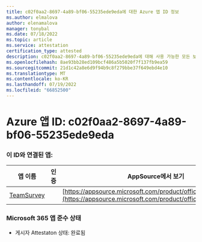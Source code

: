 ```yaml
---
title: c02f0aa2-8697-4a89-bf06-55235ede9eda에 대한 Azure 앱 ID 정보
ms.author: elmalova
author: elenamalova
manager: tonybal
ms.date: 07/18/2022
ms.topic: article
ms.service: attestation
certification_type: attested
description: c02f0aa2-8697-4a89-bf06-55235ede9eda에 대해 사용 가능한 모든 보안 및 규정 준수 정보입니다.
ms.openlocfilehash: 8ae93bb28ed109bcf486a5b5020f7f137fb9ea59
ms.sourcegitcommit: 21d1c42a8e6d9f94b9c8f279bbe37f649ebd4e10
ms.translationtype: MT
ms.contentlocale: ko-KR
ms.lasthandoff: 07/19/2022
ms.locfileid: "66852500"
---
```

# <a name="azure-app-id-c02f0aa2-8697-4a89-bf06-55235ede9eda"></a>Azure 앱 ID: c02f0aa2-8697-4a89-bf06-55235ede9eda


### <a name="apps-associated-with-this-id"></a>이 ID와 연결된 앱:
| **앱 이름** | **인증** | **AppSource에서 보기** |
|--------------|---------------|-----------------------|
| [TeamSurvey](../forward/WA200004182.md) |  | [https://appsource.microsoft.com/product/office/WA200004182](https://appsource.microsoft.com/product/office/WA200004182) |

### <a name="microsoft-365-app-compliance-status"></a>Microsoft 365 앱 준수 상태
- 게시자 Attestaton 상태: 완료됨
